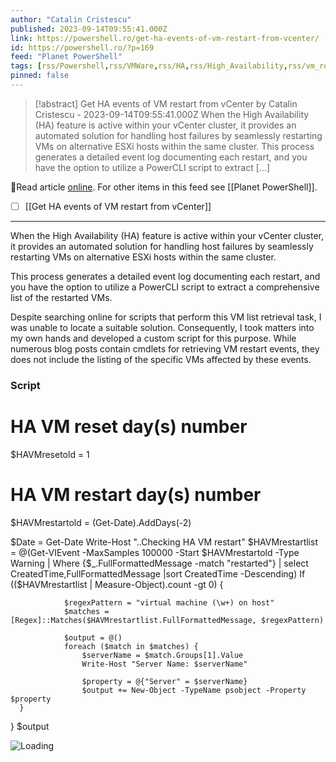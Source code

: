 ```yaml
---
author: "Catalin Cristescu"
published: 2023-09-14T09:55:41.000Z
link: https://powershell.ro/get-ha-events-of-vm-restart-from-vcenter/
id: https://powershell.ro/?p=169
feed: "Planet PowerShell"
tags: [rss/Powershell,rss/VMWare,rss/HA,rss/High_Availability,rss/vm_restart,rss/vmware]
pinned: false
---
```

> [!abstract] Get HA events of VM restart from vCenter by Catalin Cristescu - 2023-09-14T09:55:41.000Z
> When the High Availability (HA) feature is active within your vCenter cluster, it provides an automated solution for handling host failures by seamlessly restarting VMs on alternative ESXi hosts within the same cluster. This process generates a detailed event log documenting each restart, and you have the option to utilize a PowerCLI script to extract […]

🔗Read article [online](https://powershell.ro/get-ha-events-of-vm-restart-from-vcenter/). For other items in this feed see [[Planet PowerShell]].

- [ ] [[Get HA events of VM restart from vCenter]]
- - -
When the High Availability (HA) feature is active within your vCenter cluster, it provides an automated solution for handling host failures by seamlessly restarting VMs on alternative ESXi hosts within the same cluster.

This process generates a detailed event log documenting each restart, and you have the option to utilize a PowerCLI script to extract a comprehensive list of the restarted VMs.

Despite searching online for scripts that perform this VM list retrieval task, I was unable to locate a suitable solution. Consequently, I took matters into my own hands and developed a custom script for this purpose. While numerous blog posts contain cmdlets for retrieving VM restart events, they does not include the listing of the specific VMs affected by these events.

### Script

# HA VM reset day(s) number
$HAVMresetold = 1
# HA VM restart day(s) number
$HAVMrestartold = (Get-Date).AddDays(-2)

$Date = Get-Date
Write-Host "..Checking HA VM restart"
$HAVMrestartlist = @(Get-VIEvent -MaxSamples 100000 -Start $HAVMrestartold -Type Warning | Where {$_.FullFormattedMessage -match "restarted"} | select CreatedTime,FullFormattedMessage |sort CreatedTime -Descending)
If (($HAVMrestartlist | Measure-Object).count -gt 0) {

                $regexPattern = "virtual machine (\w+) on host"
                $matches = [Regex]::Matches($HAVMrestartlist.FullFormattedMessage, $regexPattern)
                
                $output = @()
                foreach ($match in $matches) {
                    $serverName = $match.Groups[1].Value
                    Write-Host "Server Name: $serverName"

                    $property = @{"Server" = $serverName}
                    $output += New-Object -TypeName psobject -Property $property
      }	
}
$output

![Loading](https://powershell.ro/wp-content/plugins/page-views-count/ajax-loader-2x.gif)
